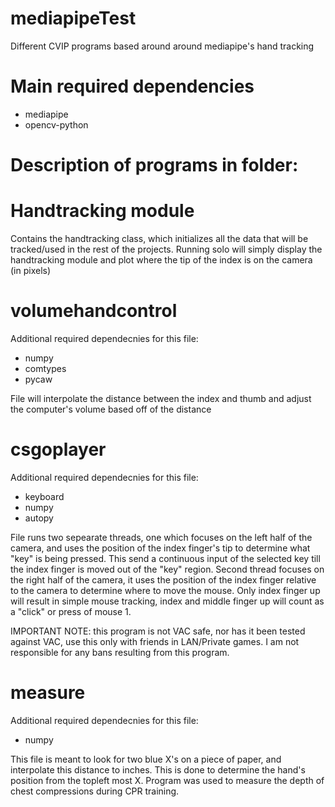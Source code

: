 # mediapipeTest
Different CVIP programs based around around mediapipe's hand tracking

# Main required dependencies
- mediapipe
- opencv-python

# Description of programs in folder:
# Handtracking module
Contains the handtracking class, which initializes all the data that will be tracked/used in the rest of the projects.
Running solo will simply display the handtracking module and plot where the tip of the index is on the camera (in pixels)

# volumehandcontrol
Additional required dependecnies for this file:
- numpy
- comtypes
- pycaw

File will interpolate the distance between the index and thumb and adjust the computer's volume based off of the distance

# csgoplayer
Additional required dependecnies for this file:
- keyboard
- numpy
- autopy

File runs two sepearate threads, one which focuses on the left half of the camera, and uses the position of the index finger's tip to determine what "key" is being pressed.
This send a continuous input of the selected key till the index finger is moved out of the "key" region.
Second thread focuses on the right half of the camera, it uses the position of the index finger relative to the camera to determine where to move the mouse. 
Only index finger up will result in simple mouse tracking, index and middle finger up will count as a "click" or press of mouse 1.

IMPORTANT NOTE: this program is not VAC safe, nor has it been tested against VAC, use this only with friends in LAN/Private games. I am not responsible for any bans resulting from this program.

# measure
Additional required dependecnies for this file:
- numpy

This file is meant to look for two blue X's on a piece of paper, and interpolate this distance to inches.
This is done to determine the hand's position from the topleft most X. Program was used to measure the depth of chest compressions during CPR training.
